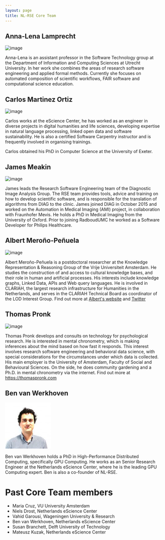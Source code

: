```yaml
---
layout: page
title: NL-RSE Core Team
---
```


## Anna-Lena Lamprecht
![image](/img/core-team/Anna-Lena.jpg)

Anna-Lena is an assistant professor in the Software Technology group at the Department of Information and Computing Sciences at Utrecht University. In her work she combines the areas of research software engineering and applied formal methods. Currently she focuses on automated composition of scientific workflows, FAIR software and computational science education.

## Carlos Martinez Ortiz
![image](/img/core-team/carlos.jpg)

Carlos works at the eScience Center, he has worked as an engineer in diverse projects in digital humanities and life sciences, developing expertise in natural language processing, linked open data and software sustainability. He is also a certified Software Carpentry instructor and is frequently involved in organising trainings.

Carlos obtained his PhD in Computer Science at the University of Exeter.

## James Meakin
![image](/img/core-team/james.jpg)

James leads the Research Software Engineering team of the Diagnostic Image Analysis Group. The RSE team provides tools, advice and training on how to develop scientific software, and is responsible for the translation of algorithms from DIAG to the clinic.
James joined DIAG in October 2015 and worked on the Automation in Medical Imaging (AMI) project, in collaboration with Fraunhofer Mevis. He holds a PhD in Medical Imaging from the University of Oxford. Prior to joining RadboudUMC he worked as a Software Developer for Philips Healthcare.

## Albert Meroño-Peñuela
![image](/img/core-team/albert.jpg)

Albert Meroño-Peñuela is a postdoctoral researcher at the Knowledge Representation & Reasoning Group of the Vrije Universiteit Amsterdam. He studies the construction of and access to cultural knowledge bases, and their role in human and artificial processes. His interests include knowledge graphs, Linked Data, APIs and Web query languages. He is  involved in CLARIAH, the largest research infrastructure for Humanities in the Netherlands, and serves in the CLARIAH Technical Board as coordinator of the LOD Interest Group.
Find out more at [Albert's website](https://www.albertmeronyo.org/) and [Twitter](https://twitter.com/albertmeronyo)

## Thomas Pronk
![image](/img/core-team/thomas.jpg)

Thomas Pronk develops and consults on technology for psychological research. He is interested in mental chronometry, which is making inferences about the mind based on how fast it responds. This interest involves research software engineering and behavioral data science, with special considerations for the circumstances under which data is collected. His main employer is the University of Amsterdam, Faculty of Social and Behavioural Sciences. On the side, he does community gardening and a Ph.D. in mental chronometry via the internet. Find out more at https://thomaspronk.com

## Ben van Werkhoven
![image](/img/core-team/ben.jpg)

Ben van Werkhoven holds a PhD in High-Performance Distributed Computing, specifically GPU Computing. He works as an Senior Research Engineer at the Netherlands eScience Center, where he is the leading GPU Computing expert. Ben is also a co-founder of NL-RSE.

# Past Core Team members

* Maria Cruz, VU University Amsterdam
* Niels Drost, Netherlands eScience Center
* Vahid Garousi, Wageningen University & Research
* Ben van Werkhoven, Netherlands eScience Center
* Susan Branchett, Delft University of Technology
* Mateusz Kuzak, Netherlands eScience Center
